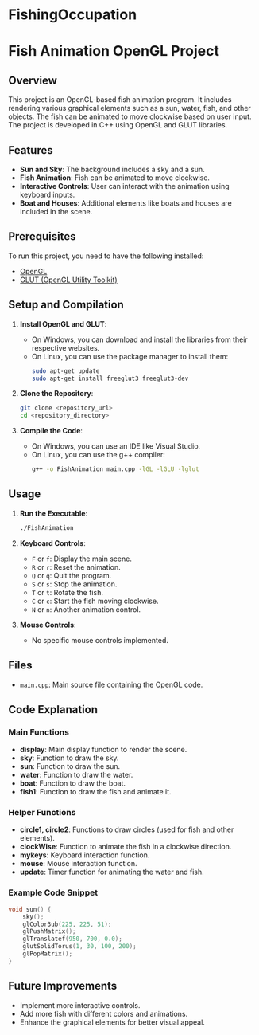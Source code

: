 # FishingOccupation

# Fish Animation OpenGL Project

## Overview

This project is an OpenGL-based fish animation program. It includes rendering various graphical elements such as a sun, water, fish, and other objects. The fish can be animated to move clockwise based on user input. The project is developed in C++ using OpenGL and GLUT libraries.

## Features

- **Sun and Sky**: The background includes a sky and a sun.
- **Fish Animation**: Fish can be animated to move clockwise.
- **Interactive Controls**: User can interact with the animation using keyboard inputs.
- **Boat and Houses**: Additional elements like boats and houses are included in the scene.

## Prerequisites

To run this project, you need to have the following installed:

- [OpenGL](https://www.opengl.org/)
- [GLUT (OpenGL Utility Toolkit)](https://www.opengl.org/resources/libraries/glut/)

## Setup and Compilation

1. **Install OpenGL and GLUT**:
    - On Windows, you can download and install the libraries from their respective websites.
    - On Linux, you can use the package manager to install them:
      ```sh
      sudo apt-get update
      sudo apt-get install freeglut3 freeglut3-dev
      ```

2. **Clone the Repository**:
    ```sh
    git clone <repository_url>
    cd <repository_directory>
    ```

3. **Compile the Code**:
    - On Windows, you can use an IDE like Visual Studio.
    - On Linux, you can use the g++ compiler:
      ```sh
      g++ -o FishAnimation main.cpp -lGL -lGLU -lglut
      ```

## Usage

1. **Run the Executable**:
    ```sh
    ./FishAnimation
    ```

2. **Keyboard Controls**:
    - `F` or `f`: Display the main scene.
    - `R` or `r`: Reset the animation.
    - `Q` or `q`: Quit the program.
    - `S` or `s`: Stop the animation.
    - `T` or `t`: Rotate the fish.
    - `C` or `c`: Start the fish moving clockwise.
    - `N` or `n`: Another animation control.

3. **Mouse Controls**:
    - No specific mouse controls implemented. 

## Files

- `main.cpp`: Main source file containing the OpenGL code.

## Code Explanation

### Main Functions

- **display**: Main display function to render the scene.
- **sky**: Function to draw the sky.
- **sun**: Function to draw the sun.
- **water**: Function to draw the water.
- **boat**: Function to draw the boat.
- **fish1**: Function to draw the fish and animate it.

### Helper Functions

- **circle1, circle2**: Functions to draw circles (used for fish and other elements).
- **clockWise**: Function to animate the fish in a clockwise direction.
- **mykeys**: Keyboard interaction function.
- **mouse**: Mouse interaction function.
- **update**: Timer function for animating the water and fish.

### Example Code Snippet

```cpp
void sun() {
    sky();
    glColor3ub(225, 225, 51);
    glPushMatrix();
    glTranslatef(950, 700, 0.0);
    glutSolidTorus(1, 30, 100, 200);
    glPopMatrix();
}
```

## Future Improvements

- Implement more interactive controls.
- Add more fish with different colors and animations.
- Enhance the graphical elements for better visual appeal.

